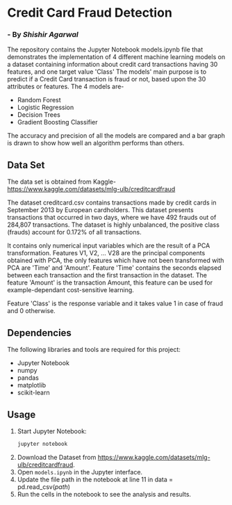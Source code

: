 # **Credit Card Fraud Detection**
### - By *Shishir Agarwal*

The repository contains the Jupyter Notebook models.ipynb file that demonstrates the implementation of 4 different machine learning models on a dataset containing information about credit card transactions having 30 features, and one target value 'Class'
The models' main purpose is to predict if a Credit Card transaction is fraud or not, based upon the 30 attributes or features.
The 4 models are-
- Random Forest
- Logistic Regression
- Decision Trees
- Gradient Boosting Classifier

The accuracy and precision of all the models are compared and a bar graph is drawn to show how well an algorithm performs than others.

## **Data Set**
The data set is obtained from Kaggle-
https://www.kaggle.com/datasets/mlg-ulb/creditcardfraud

The dataset creditcard.csv contains transactions made by credit cards in September 2013 by European cardholders.
This dataset presents transactions that occurred in two days, where we have 492 frauds out of 284,807 transactions. The dataset is highly unbalanced, the positive class (frauds) account for 0.172% of all transactions.

It contains only numerical input variables which are the result of a PCA transformation.
Features V1, V2, … V28 are the principal components obtained with PCA, the only features which have not been transformed with PCA are 'Time' and 'Amount'. 
Feature 'Time' contains the seconds elapsed between each transaction and the first transaction in the dataset. 
The feature 'Amount' is the transaction Amount, this feature can be used for example-dependant cost-sensitive learning. 

Feature 'Class' is the response variable and it takes value 1 in case of fraud and 0 otherwise.

## **Dependencies**

The following libraries and tools are required for this project:
- Jupyter Notebook
- numpy
- pandas
- matplotlib
- scikit-learn

## Usage

1. Start Jupyter Notebook:
    ```sh
    jupyter notebook
    ```
2. Download the Dataset from https://www.kaggle.com/datasets/mlg-ulb/creditcardfraud.
3. Open `models.ipynb` in the Jupyter interface.
4. Update the file path in the notebook at line 11 in data = pd.read_csv(*path*)
5. Run the cells in the notebook to see the analysis and results.
